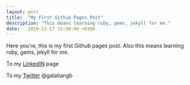 ```yaml
---
layout: post
title:  "My First Github Pages Post"
description: "This means learning ruby, gems, jekyll for me."
date:   2019-12-17 15:50:40 +0300
---
```

Here you're, this is my first Github pages post.
Also this means learning ruby, gems, jekyll for me.

To my [LinkedIN][pers-linkedin] page

To my [Twitter][pers-twitter] @galatiangb

[pers-linkedin]: https://www.linkedin.com/in/merthakci/
[pers-twitter]:  https://twitter.com/galatiangb
